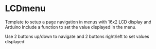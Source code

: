 # LCDmenu
Template to setup a page navigation in menus with 16x2 LCD display and Arduino
Include a function to set the value displayed in the menu.

Use 2 buttons up/down to navigate
and 2 buttons right/left to set values displayed
